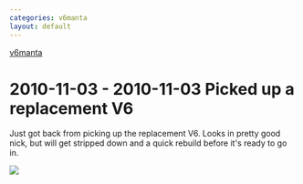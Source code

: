 ```yaml
---
categories: v6manta
layout: default
---
```


[v6manta](/v6manta)

# 2010-11-03 - 2010-11-03 Picked up a replacement V6
Just got back from picking up the replacement V6. Looks in pretty good nick, but will get stripped down and a quick rebuild before it's ready to go in.

 ![](/img/v6manta/manta0386.jpg) 

